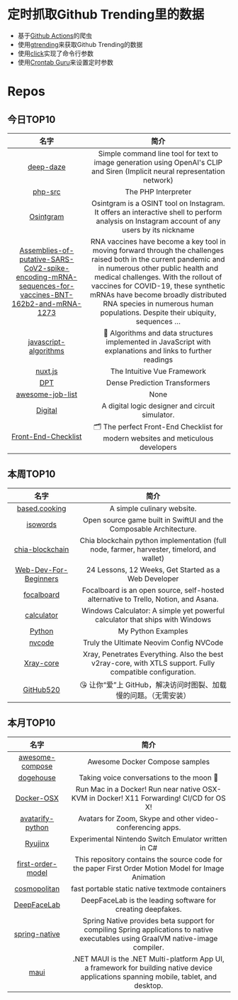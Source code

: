 # 定时抓取Github Trending里的数据
* 基于[Github Actions](https://docs.github.com/en/actions)的爬虫
* 使用[gtrending](https://github.com/hedythedev/gtrending)来获取Github Trending的数据
* 使用[click](https://github.com/pallets/click)实现了命令行参数
* 使用[Crontab Guru](https://crontab.guru/)来设置定时参数

# Repos
## 今日TOP10 
<!-- START OF DAILY_TOP10_REPOS -->
| 名字 | 简介 |
| :----: | :----: |
| [deep-daze](https://github.com/lucidrains/deep-daze) | Simple command line tool for text to image generation using OpenAI's CLIP and Siren (Implicit neural representation network) |
| [php-src](https://github.com/php/php-src) | The PHP Interpreter |
| [Osintgram](https://github.com/Datalux/Osintgram) | Osintgram is a OSINT tool on Instagram. It offers an interactive shell to perform analysis on Instagram account of any users by its nickname |
| [Assemblies-of-putative-SARS-CoV2-spike-encoding-mRNA-sequences-for-vaccines-BNT-162b2-and-mRNA-1273](https://github.com/NAalytics/Assemblies-of-putative-SARS-CoV2-spike-encoding-mRNA-sequences-for-vaccines-BNT-162b2-and-mRNA-1273) | RNA vaccines have become a key tool in moving forward through the challenges raised both in the current pandemic and in numerous other public health and medical challenges. With the rollout of vaccines for COVID-19, these synthetic mRNAs have become broadly distributed RNA species in numerous human populations. Despite their ubiquity, sequences … |
| [javascript-algorithms](https://github.com/trekhleb/javascript-algorithms) | 📝 Algorithms and data structures implemented in JavaScript with explanations and links to further readings |
| [nuxt.js](https://github.com/nuxt/nuxt.js) | The Intuitive Vue Framework |
| [DPT](https://github.com/intel-isl/DPT) | Dense Prediction Transformers |
| [awesome-job-list](https://github.com/randallkanna/awesome-job-list) | None |
| [Digital](https://github.com/hneemann/Digital) | A digital logic designer and circuit simulator. |
| [Front-End-Checklist](https://github.com/thedaviddias/Front-End-Checklist) | 🗂 The perfect Front-End Checklist for modern websites and meticulous developers |
<!-- END OF DAILY_TOP10_REPOS -->

## 本周TOP10
<!-- START OF WEEKLY_TOP10_REPOS -->
| 名字 | 简介 |
| :----: | :----: |
| [based.cooking](https://github.com/LukeSmithxyz/based.cooking) | A simple culinary website. |
| [isowords](https://github.com/pointfreeco/isowords) | Open source game built in SwiftUI and the Composable Architecture. |
| [chia-blockchain](https://github.com/Chia-Network/chia-blockchain) | Chia blockchain python implementation (full node, farmer, harvester, timelord, and wallet) |
| [Web-Dev-For-Beginners](https://github.com/microsoft/Web-Dev-For-Beginners) | 24 Lessons, 12 Weeks, Get Started as a Web Developer |
| [focalboard](https://github.com/mattermost/focalboard) | Focalboard is an open source, self-hosted alternative to Trello, Notion, and Asana. |
| [calculator](https://github.com/microsoft/calculator) | Windows Calculator: A simple yet powerful calculator that ships with Windows |
| [Python](https://github.com/geekcomputers/Python) | My Python Examples |
| [nvcode](https://github.com/ChristianChiarulli/nvcode) | Truly the Ultimate Neovim Config NVCode |
| [Xray-core](https://github.com/XTLS/Xray-core) | Xray, Penetrates Everything. Also the best v2ray-core, with XTLS support. Fully compatible configuration. |
| [GitHub520](https://github.com/521xueweihan/GitHub520) | 😘 让你“爱”上 GitHub，解决访问时图裂、加载慢的问题。（无需安装） |
<!-- END OF WEEKLY_TOP10_REPOS -->

## 本月TOP10
<!-- START OF MONTHLY_TOP10_REPOS -->
| 名字 | 简介 |
| :----: | :----: |
| [awesome-compose](https://github.com/docker/awesome-compose) | Awesome Docker Compose samples |
| [dogehouse](https://github.com/benawad/dogehouse) | Taking voice conversations to the moon 🚀 |
| [Docker-OSX](https://github.com/sickcodes/Docker-OSX) | Run Mac in a Docker! Run near native OSX-KVM in Docker! X11 Forwarding! CI/CD for OS X! |
| [avatarify-python](https://github.com/alievk/avatarify-python) | Avatars for Zoom, Skype and other video-conferencing apps. |
| [Ryujinx](https://github.com/Ryujinx/Ryujinx) | Experimental Nintendo Switch Emulator written in C# |
| [first-order-model](https://github.com/AliaksandrSiarohin/first-order-model) | This repository contains the source code for the paper First Order Motion Model for Image Animation |
| [cosmopolitan](https://github.com/jart/cosmopolitan) | fast portable static native textmode containers |
| [DeepFaceLab](https://github.com/iperov/DeepFaceLab) | DeepFaceLab is the leading software for creating deepfakes. |
| [spring-native](https://github.com/spring-projects-experimental/spring-native) | Spring Native provides beta support for compiling Spring applications to native executables using GraalVM native-image compiler. |
| [maui](https://github.com/dotnet/maui) | .NET MAUI is the .NET Multi-platform App UI, a framework for building native device applications spanning mobile, tablet, and desktop. |
<!-- END OF MONTHLY_TOP10_REPOS -->
